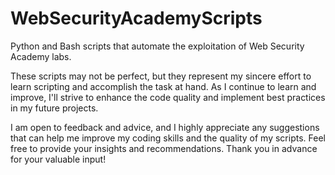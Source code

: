 # WebSecurityAcademyScripts
Python and Bash scripts that automate the exploitation of Web Security Academy labs.

These scripts may not be perfect, but they represent my sincere effort to learn scripting and accomplish the task at hand. As I continue to learn and improve, I'll strive to enhance the code quality and implement best practices in my future projects.

I am open to feedback and advice, and I highly appreciate any suggestions that can help me improve my coding skills and the quality of my scripts. Feel free to provide your insights and recommendations. Thank you in advance for your valuable input!